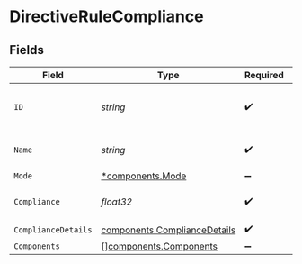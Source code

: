 # DirectiveRuleCompliance


## Fields

| Field                                                                        | Type                                                                         | Required                                                                     | Description                                                                  | Example                                                                      |
| ---------------------------------------------------------------------------- | ---------------------------------------------------------------------------- | ---------------------------------------------------------------------------- | ---------------------------------------------------------------------------- | ---------------------------------------------------------------------------- |
| `ID`                                                                         | *string*                                                                     | :heavy_check_mark:                                                           | id of the rule                                                               | 32377fd7-02fd-43d0-aab7-28460a91347b                                         |
| `Name`                                                                       | *string*                                                                     | :heavy_check_mark:                                                           | Name of the rule                                                             | Global configuration for all nodes                                           |
| `Mode`                                                                       | [*components.Mode](../../models/components/mode.md)                          | :heavy_minus_sign:                                                           | N/A                                                                          |                                                                              |
| `Compliance`                                                                 | *float32*                                                                    | :heavy_check_mark:                                                           | Directive compliance level                                                   | 83.34                                                                        |
| `ComplianceDetails`                                                          | [components.ComplianceDetails](../../models/components/compliancedetails.md) | :heavy_check_mark:                                                           | N/A                                                                          |                                                                              |
| `Components`                                                                 | [][components.Components](../../models/components/components.md)             | :heavy_minus_sign:                                                           | N/A                                                                          |                                                                              |